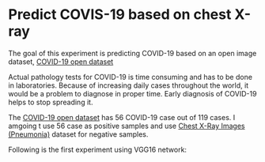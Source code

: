 # Predict COVIS-19 based on chest X-ray
The goal of this experiment is predicting COVID-19 based on an open image dataset, [COVID-19 open dataset](https://github.com/ieee8023/covid-chestxray-dataset#covid-19-image-data-collection) 

Actual pathology tests for COVID-19 is time consuming and has to be done in laboratories. Because of increasing daily cases throughout the world, it would be a problem to diagnose in proper time. 
Early diagnosis of COVID-19 helps to stop spreading it.


The [COVID-19 open dataset](https://github.com/ieee8023/covid-chestxray-dataset#covid-19-image-data-collection) has 56 COVID-19 case out of 119 cases.
I amgoing t use 56 case as positive samples and use [Chest X-Ray Images (Pneumonia)](https://www.kaggle.com/paultimothymooney/chest-xray-pneumonia) dataset for negative samples.


Following is the first experiment using VGG16 network:

